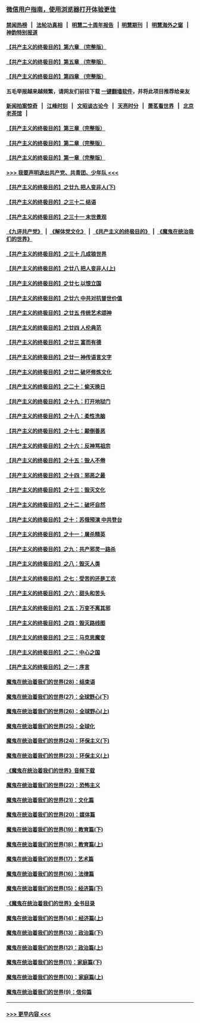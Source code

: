 ### [微信用户指南，使用浏览器打开体验更佳](https://github.com/gfw-breaker/banned-news1/blob/master/indexes/wechat-guide.md?t=0)
#### [禁闻热榜](热点新闻.md?t=0)  &nbsp;&nbsp;|&nbsp;&nbsp; [法轮功真相](https://github.com/gfw-breaker/truth/blob/master/README.md?t=0) &nbsp;&nbsp;|&nbsp;&nbsp; [明慧二十周年报告](https://github.com/gfw-breaker/mh-reports/blob/master/README.md?t=0) &nbsp;&nbsp;|&nbsp;&nbsp;[明慧期刊](https://github.com/gfw-breaker/mh-qikan) &nbsp;&nbsp;|&nbsp;&nbsp; [明慧海外之窗](https://github.com/gfw-breaker/mh-news/blob/master/README.md?t=0) &nbsp;&nbsp;|&nbsp;&nbsp; [神韵特别报道](https://github.com/gfw-breaker/mh-news/blob/master/shenyun.md?t=0)
#### [【共产主义的终极目的】第六章 （完整版）](../pages/nsc422/n11428913.md?t=02071855) 
#### [【共产主义的终极目的】第五章 （完整版）](../pages/nsc422/n11428912.md?t=02071855) 
#### [【共产主义的终极目的】第四章 （完整版）](../pages/nsc422/n11428907.md?t=02071855) 
#### 五毛举报越来越频繁，请网友们前往下载 [一键翻墙软件](https://github.com/gfw-breaker/ssr-accounts)，并将此项目推荐给亲友
#### [新闻拍案惊奇](https://github.com/gfw-breaker/banned-news1/blob/master/pages/link4.md) &nbsp;&nbsp;|&nbsp;&nbsp; [江峰时刻](https://github.com/gfw-breaker/banned-news1/blob/master/pages/link4.md) &nbsp;&nbsp;|&nbsp;&nbsp; [文昭谈古论今](https://github.com/gfw-breaker/banned-news1/blob/master/pages/link4.md) &nbsp;&nbsp;|&nbsp;&nbsp; [天亮时分](https://github.com/gfw-breaker/banned-news1/blob/master/pages/link4.md) &nbsp;&nbsp;|&nbsp;&nbsp; [萧茗看世界](https://github.com/gfw-breaker/banned-news1/blob/master/pages/link4.md) &nbsp;&nbsp;|&nbsp;&nbsp; [北京老茶馆](https://github.com/gfw-breaker/banned-news1/blob/master/pages/link4.md) &nbsp;&nbsp;|&nbsp;&nbsp; 
#### [【共产主义的终极目的】第三章（完整版）](../pages/nsc422/n11428848.md?t=02071855) 
#### [【共产主义的终极目的】第二章（完整版）](../pages/nsc422/n11428831.md?t=02071855) 
#### [【共产主义的终极目的】第一章（完整版）](../pages/nsc422/n11417651.md?t=02071855) 
#### [>>> 我要声明退出共产党、共青团、少年队 <<<](https://github.com/begood0513/goodnews/blob/master/quit/letter.md) 
#### [【共产主义的终极目的】之廿九 把人变非人(下)](../pages/nsc422/n11344140.md?t=02071855) 
#### [【共产主义的终极目的】之三十二 结语](../pages/nsc422/n11360535.md?t=02071855) 
#### [【共产主义的终极目的】之三十一 末世景观](../pages/nsc422/n11351129.md?t=02071855) 
#### [《九评共产党》](https://github.com/begood0513/9ping.md/blob/master/README.md) &nbsp;|&nbsp; [《解体党文化》](../../../../jtdwh.md/blob/master/README.md)  &nbsp;|&nbsp; [《共产主义的终极目的》](../../../../gczydzjmd.md/blob/master/README.md) &nbsp;|&nbsp; [《魔鬼在统治我们的世界》](../../../../mgztzwmdsj.md/blob/master/README.md) 
#### [【共产主义的终极目的】之三十 几成狼世界](../pages/nsc422/n11348280.md?t=02071855) 
#### [【共产主义的终极目的】之廿八 把人变非人(上)](../pages/nsc422/n11340492.md?t=02071855) 
#### [【共产主义的终极目的】之廿七 以恨立国](../pages/nsc422/n11336944.md?t=02071855) 
#### [【共产主义的终极目的】之廿六 中共对抗普世价值](../pages/nsc422/n11324785.md?t=02071855) 
#### [【共产主义的终极目的】之廿五 传统艺术颂神](../pages/nsc422/n11296396.md?t=02071855) 
#### [【共产主义的终极目的】之廿四 人伦典范](../pages/nsc422/n11296397.md?t=02071855) 
#### [【共产主义的终极目的】之廿三 富而有德](../pages/nsc422/n11283598.md?t=02071855) 
#### [【共产主义的终极目的】之廿一 神传语言文字](../pages/nsc422/n11263265.md?t=02071855) 
#### [【共产主义的终极目的】之廿二 破坏修炼文化](../pages/nsc422/n11245728.md?t=02071855) 
#### [【共产主义的终极目的】之二十：偷天换日](../pages/nsc422/n11238846.md?t=02071855) 
#### [【共产主义的终极目的】之十九：打开地狱门](../pages/nsc422/n11206376.md?t=02071855) 
#### [【共产主义的终极目的】之十八：柔性洗脑](../pages/nsc422/n11199994.md?t=02071855) 
#### [【共产主义的终极目的】之十七：颠倒善恶](../pages/nsc422/n11179782.md?t=02071855) 
#### [【共产主义的终极目的】之十六：反神骂祖宗](../pages/nsc422/n11166798.md?t=02071855) 
#### [【共产主义的终极目的】之十五：毁人不倦](../pages/nsc422/n11166792.md?t=02071855) 
#### [【共产主义的终极目的】之十四：邪恶之最](../pages/nsc422/n11150249.md?t=02071855) 
#### [【共产主义的终极目的】之十三：毁灭文化](../pages/nsc422/n11135227.md?t=02071855) 
#### [【共产主义的终极目的】之十二：破坏自然](../pages/nsc422/n11135214.md?t=02071855) 
#### [【共产主义的终极目的】之十：苏俄预演 中共登台](../pages/nsc422/n11118424.md?t=02071855) 
#### [【共产主义的终极目的】之十一：屠杀精英](../pages/nsc422/n11118442.md?t=02071855) 
#### [【共产主义的终极目的】之九：共产邪灵一路杀](../pages/nsc422/n11114139.md?t=02071855) 
#### [【共产主义的终极目的】之八：毁灭人类](../pages/nsc422/n11108503.md?t=02071855) 
#### [【共产主义的终极目的】之七：受苦的还是工农](../pages/nsc422/n11101809.md?t=02071855) 
#### [【共产主义的终极目的】之六：甜头和苦头](../pages/nsc422/n11096971.md?t=02071855) 
#### [【共产主义的终极目的】之五：万变不离其邪](../pages/nsc422/n11091285.md?t=02071855) 
#### [【共产主义的终极目的】之四：毁灭路线图](../pages/nsc422/n11086284.md?t=02071855) 
#### [【共产主义的终极目的】之三：马克思魔变](../pages/nsc422/n11061941.md?t=02071855) 
#### [【共产主义的终极目的】之二：中心之国](../pages/nsc422/n11047728.md?t=02071855) 
#### [【共产主义的终极目的】之一：序言](../pages/nsc422/n11086077.md?t=02071855) 
#### [魔鬼在统治着我们的世界(28)：结束语](../pages/nsc422/n10936246.md?t=02071855) 
#### [魔鬼在统治着我们的世界(27)：全球野心(下)](../pages/nsc422/n10928319.md?t=02071855) 
#### [魔鬼在统治着我们的世界(26)：全球野心(上)](../pages/nsc422/n10900318.md?t=02071855) 
#### [魔鬼在统治着我们的世界(25)：全球化](../pages/nsc422/n10788205.md?t=02071855) 
#### [魔鬼在统治着我们的世界(24)：环保主义(下)](../pages/nsc422/n10695307.md?t=02071855) 
#### [魔鬼在统治着我们的世界(23)：环保主义(上)](../pages/nsc422/n10688613.md?t=02071855) 
#### [《魔鬼在统治着我们的世界》音频下载](../pages/nsc422/n10635553.md?t=02071855) 
#### [魔鬼在统治着我们的世界(22)：恐怖主义](../pages/nsc422/n10614727.md?t=02071855) 
#### [魔鬼在统治着我们的世界(21)：文化篇](../pages/nsc422/n10597706.md?t=02071855) 
#### [魔鬼在统治着我们的世界(20)：媒体篇](../pages/nsc422/n10586579.md?t=02071855) 
#### [魔鬼在统治着我们的世界(19)：教育篇(下)](../pages/nsc422/n10564808.md?t=02071855) 
#### [魔鬼在统治着我们的世界(18)：教育篇(上)](../pages/nsc422/n10526970.md?t=02071855) 
#### [魔鬼在统治着我们的世界(17)：艺术篇](../pages/nsc422/n10499093.md?t=02071855) 
#### [魔鬼在统治着我们的世界(16)：法律篇](../pages/nsc422/n10485969.md?t=02071855) 
#### [魔鬼在统治着我们的世界(15)：经济篇(下)](../pages/nsc422/n10469975.md?t=02071855) 
#### [《魔鬼在统治着我们的世界》全书目录](../pages/nsc422/n10464261.md?t=02071855) 
#### [魔鬼在统治着我们的世界(14)：经济篇(上)](../pages/nsc422/n10457370.md?t=02071855) 
#### [魔鬼在统治着我们的世界(13)：政治篇(下)](../pages/nsc422/n10448270.md?t=02071855) 
#### [魔鬼在统治着我们的世界(12)：政治篇(上)](../pages/nsc422/n10444576.md?t=02071855) 
#### [魔鬼在统治着我们的世界(11)：家庭篇(下)](../pages/nsc422/n10440961.md?t=02071855) 
#### [魔鬼在统治着我们的世界(10)：家庭篇(上)](../pages/nsc422/n10435448.md?t=02071855) 
#### [魔鬼在统治着我们的世界(9)：信仰篇](../pages/nsc422/n10432159.md?t=02071855) 

----
#### [ >>> 更早内容 <<< ](../indexes/nsc422-earlier.md)
